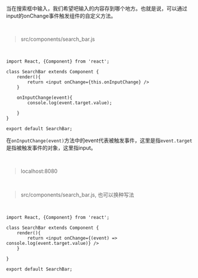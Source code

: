 <br>

当在搜索框中输入，我们希望吧输入的内容存到哪个地方。也就是说，可以通过input的onChange事件触发组件的自定义方法。

<br>

> src/components/search_bar.js

<br>

	import React, {Component} from 'react';
	
	class SearchBar extends Component {
	    render(){
	        return <input onChange={this.onInputChange} />
	    }
	        
	    onInputChange(event){
	        console.log(event.target.value);
	        
	    }
	}
	
	export default SearchBar;

在`onInputChange(event)`方法中的event代表被触发事件，这里是指`event.target`是指被触发事件的对象，这里指input。

<br>

> localhost:8080

<br>


> src/components/search_bar.js, 也可以换种写法

<br>

	import React, {Component} from 'react';
	
	class SearchBar extends Component {
	    render(){
	        return <input onChange={(event) => console.log(event.target.value)} />
	    }
	        
	}
	
	export default SearchBar;

<br>


